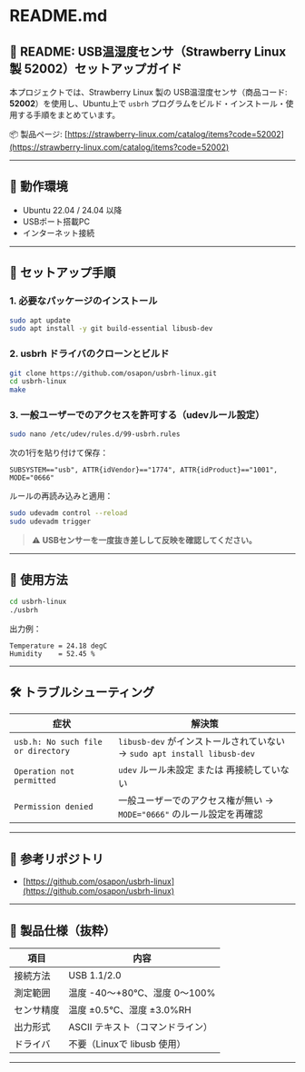 # README.md

## 📘 README: USB温湿度センサ（Strawberry Linux製 52002）セットアップガイド

本プロジェクトでは、Strawberry Linux 製の USB温湿度センサ（商品コード: **52002**）を使用し、Ubuntu上で `usbrh` プログラムをビルド・インストール・使用する手順をまとめています。

📦 製品ページ: [https://strawberry-linux.com/catalog/items?code=52002](https://strawberry-linux.com/catalog/items?code=52002)

---

## 🔧 動作環境

- Ubuntu 22.04 / 24.04 以降
- USBポート搭載PC
- インターネット接続

---

## 🚀 セットアップ手順

### 1. 必要なパッケージのインストール

```bash
sudo apt update
sudo apt install -y git build-essential libusb-dev
```

### 2. usbrh ドライバのクローンとビルド

```bash
git clone https://github.com/osapon/usbrh-linux.git
cd usbrh-linux
make
```

### 3. 一般ユーザーでのアクセスを許可する（udevルール設定）

```bash
sudo nano /etc/udev/rules.d/99-usbrh.rules
```

次の1行を貼り付けて保存：

```
SUBSYSTEM=="usb", ATTR{idVendor}=="1774", ATTR{idProduct}=="1001", MODE="0666"
```

ルールの再読み込みと適用：

```bash
sudo udevadm control --reload
sudo udevadm trigger
```

> ⚠️ **USBセンサーを一度抜き差しして反映を確認してください。**

---

## 🧪 使用方法

```bash
cd usbrh-linux
./usbrh
```

出力例：

```
Temperature = 24.18 degC
Humidity    = 52.45 %
```

---

## 🛠 トラブルシューティング

| 症状 | 解決策 |
|------|--------|
| `usb.h: No such file or directory` | `libusb-dev` がインストールされていない → `sudo apt install libusb-dev` |
| `Operation not permitted` | `udev` ルール未設定 または 再接続していない |
| `Permission denied` | 一般ユーザーでのアクセス権が無い → `MODE="0666"` のルール設定を再確認 |

---

## 📂 参考リポジトリ

- [https://github.com/osapon/usbrh-linux](https://github.com/osapon/usbrh-linux)

---

## 📝 製品仕様（抜粋）

| 項目          | 内容                   |
|---------------|------------------------|
| 接続方法      | USB 1.1/2.0            |
| 測定範囲      | 温度 -40～+80℃、湿度 0～100% |
| センサ精度    | 温度 ±0.5℃、湿度 ±3.0%RH |
| 出力形式      | ASCII テキスト（コマンドライン） |
| ドライバ      | 不要（Linuxで libusb 使用） |

---
